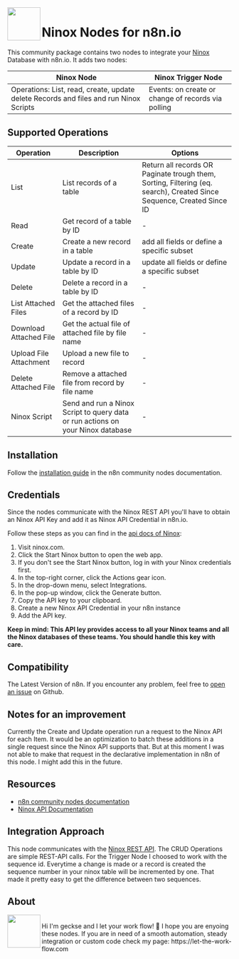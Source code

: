 <img src="https://raw.githubusercontent.com/geckse/n8n-nodes-ninox/master/nodes/Ninox/ninox.svg" align="left" height="74" width="74"> 

# Ninox Nodes for n8n.io

This community package contains two nodes to integrate your [Ninox](https://ninox.com) Database with n8n.io.
It adds two nodes:

| Ninox Node  | Ninox Trigger Node |
| ------------- | ------------- |
| Operations: List, read, create, update delete Records and files and run Ninox Scripts  | Events: on create or change of records via polling |

## Supported Operations

| Operation  | Description | Options |
| ------------- |  ------------- |  ------------- | 
| List  | List records of a table | Return all records OR Paginate trough them, Sorting, Filtering (eq. search), Created Since Sequence, Created Since ID  |
| Read  | Get record of a table by ID | - |
| Create  | Create a new record in a table | add all fields or define a specific subset |
| Update  | Update a record in a table by ID | update all fields or define a specific subset |
| Delete  | Delete a record in a table by ID | - |
| List Attached Files  | Get the attached files of a record by ID | - |
| Download Attached File | Get the actual file of attached file by file name | - |
| Upload File Attachment | Upload a new file to record | - |
| Delete Attached File | Remove a attached file from record by file name | - |
| Ninox Script | Send and run a Ninox Script to query data or run actions on your Ninox database | - |


## Installation
Follow the [installation guide](https://docs.n8n.io/integrations/community-nodes/installation/) in the n8n community nodes documentation.

## Credentials

Since the nodes communicate with the Ninox REST API you'll have to obtain an Ninox API Key and add it as Ninox API Credential in n8n.io.

Follow these steps as you can find in the [api docs of Ninox](https://docs.ninox.com/en/api/introduction#obtaining-a-personal-access-token):
1. Visit ninox.com. 
2. Click the Start Ninox button to open the web app. 
3. If you don't see the Start Ninox button, log in with your Ninox credentials first.
4. In the top-right corner, click the Actions gear icon.
5. In the drop-down menu, select Integrations.
6. In the pop-up window, click the Generate button.
7. Copy the API key to your clipboard.
8. Create a new Ninox API Credential in your n8n instance
9. Add the API key.

**Keep in mind: This API ley provides access to all your Ninox teams and all the Ninox databases of these teams. You should handle this key with care.**

## Compatibility

The Latest Version of n8n. If you encounter any problem, feel free to [open an issue](https://github.com/geckse/n8n-nodes-ninox) on Github. 

## Notes for an improvement
Currently the Create and Update operation run a request to the Ninox API for each Item. It would be an optimization to batch these additions in a single request since the Ninox API supports that. But at this moment I was not able to make that request in the declarative implementation in n8n of this node. I might add this in the future. 

## Resources

* [n8n community nodes documentation](https://docs.n8n.io/integrations/community-nodes/)
* [Ninox API Documentation](https://docs.ninox.com/de/altes-handbuch/ninox-api/ninox-rest-api)

## Integration Approach

This node communicates with the [Ninox REST API](https://docs.ninox.com/de/altes-handbuch/ninox-api/ninox-rest-api). The CRUD Operations are simple REST-API calls. For the Trigger Node I choosed to work with the sequence id. Everytime a change is made or a record is created the sequence number in your ninox table will be incremented by one. That made it pretty easy to get the difference between two sequences.

## About

<img src="https://let-the-work-flow.com/content/uploads/logo-let-the-work-flow-signet-quad-150x150.png" align="left" height="74" width="74"> 
<br>
Hi I'm geckse and I let your work flow! 👋 
I hope you are enyoing these nodes. If you are in need of a smooth automation, steady integration or custom code check my page: https://let-the-work-flow.com
